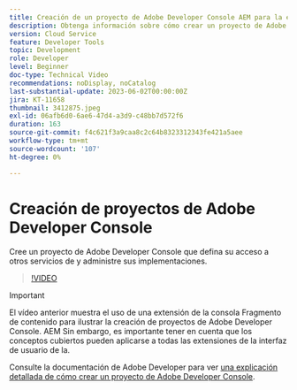 ```yaml
---
title: Creación de un proyecto de Adobe Developer Console AEM para la extensibilidad de la IU de
description: Obtenga información sobre cómo crear un proyecto de Adobe Developer Console que defina su acceso a otros servicios de y administre sus implementaciones.
version: Cloud Service
feature: Developer Tools
topic: Development
role: Developer
level: Beginner
doc-type: Technical Video
recommendations: noDisplay, noCatalog
last-substantial-update: 2023-06-02T00:00:00Z
jira: KT-11658
thumbnail: 3412875.jpeg
exl-id: 06afb6d0-6ae6-47d4-a3d9-c48bb7d572f6
duration: 163
source-git-commit: f4c621f3a9caa8c2c64b8323312343fe421a5aee
workflow-type: tm+mt
source-wordcount: '107'
ht-degree: 0%

---
```


# Creación de proyectos de Adobe Developer Console

Cree un proyecto de Adobe Developer Console que defina su acceso a otros servicios de y administre sus implementaciones.

>[!VIDEO](https://video.tv.adobe.com/v/3412875?quality=12&learn=on)

>[!IMPORTANT]
>
> El vídeo anterior muestra el uso de una extensión de la consola Fragmento de contenido para ilustrar la creación de proyectos de Adobe Developer Console. AEM Sin embargo, es importante tener en cuenta que los conceptos cubiertos pueden aplicarse a todas las extensiones de la interfaz de usuario de la.

Consulte la documentación de Adobe Developer para ver [una explicación detallada de cómo crear un proyecto de Adobe Developer Console](https://developer.adobe.com/uix/docs/services/aem-cf-console-admin/extension-development/#create-a-project-in-adobe-developer-console).
